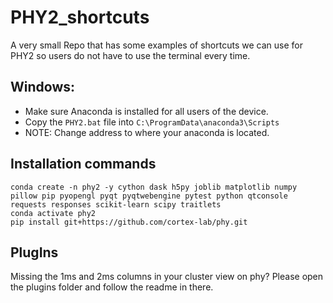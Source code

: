 # PHY2_shortcuts
A very small Repo that has some examples of shortcuts we can use for PHY2 so users do not have to use the terminal every time. 

## Windows:
* Make sure Anaconda is installed for all users of the device.
* Copy the `PHY2.bat` file into `C:\ProgramData\anaconda3\Scripts`
* NOTE: Change address to where your anaconda is located.

## Installation commands
```
conda create -n phy2 -y cython dask h5py joblib matplotlib numpy pillow pip pyopengl pyqt pyqtwebengine pytest python qtconsole requests responses scikit-learn scipy traitlets 
conda activate phy2 
pip install git+https://github.com/cortex-lab/phy.git
```

## PlugIns 
Missing the 1ms and 2ms columns in your cluster view on phy? Please open the plugins folder and follow the readme in there. 